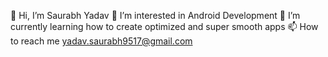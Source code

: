 👋 Hi, I’m Saurabh Yadav
👀 I’m interested in Android Development
🌱 I’m currently learning how to create optimized and super smooth apps
📫 How to reach me yadav.saurabh9517@gmail.com
